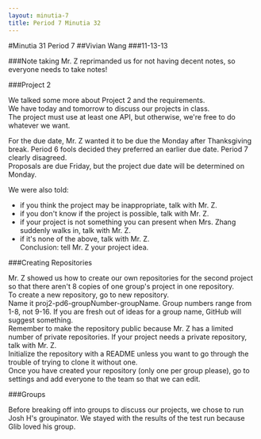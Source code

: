 ```yaml
---
layout: minutia-7
title: Period 7 Minutia 32
---
```


#Minutia 31 Period 7
##Vivian Wang
###11-13-13

###Note taking
Mr. Z reprimanded us for not having decent notes, so everyone needs to take notes!

###Project 2

We talked some more about Project 2 and the requirements.<br>
We have today and tomorrow to discuss our projects in class.<br>
The project must use at least one API, but otherwise, we're free to do whatever we want.

For the due date, Mr. Z wanted it to be due the Monday after Thanksgiving break. Period 6 fools decided they preferred an earlier due date. Period 7 clearly disagreed.<br>
Proposals are due Friday, but the project due date will be determined on Monday.

We were also told:
* if you think the project may be inappropriate, talk with Mr. Z.
* if you don't know if the project is possible, talk with Mr. Z.
* if your project is not something you can present when Mrs. Zhang suddenly walks in, talk with Mr. Z.
* if it's none of the above, talk with Mr. Z.<br>
Conclusion: tell Mr. Z your project idea.

###Creating Repositories

Mr. Z showed us how to create our own repositories for the second project so that there aren't 8 copies of one group's project in one repository.<br>
To create a new repository, go to new repository.<br>
Name it proj2-pd6-groupNumber-groupName. Group numbers range from 1-8, not 9-16. If you are fresh out of ideas for a group name, GitHub will suggest something.<br>
Remember to make the repository public because Mr. Z has a limited number of private repositories. If your project needs a private repository, talk with Mr. Z.<br>
Initialize the repository with a README unless you want to go through the trouble of trying to clone it without one.<br>
Once you have created your repository (only one per group please), go to settings and add everyone to the team so that we can edit.

###Groups

Before breaking off into groups to discuss our projects, we chose to run Josh H's groupinator. We stayed with the results of the test run because Glib loved his group.